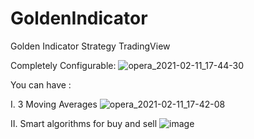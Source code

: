 # GoldenIndicator
Golden Indicator Strategy TradingView

Completely Configurable:
![opera_2021-02-11_17-44-30](https://user-images.githubusercontent.com/20374208/107660627-24e55880-6c91-11eb-96fd-d8f63a170a99.png)


You can have :

I.   3 Moving Averages
![opera_2021-02-11_17-42-08](https://user-images.githubusercontent.com/20374208/107660041-7fca8000-6c90-11eb-9d30-026068b8a114.png)


II.  Smart algorithms for buy and sell
![image](https://user-images.githubusercontent.com/20374208/107660471-fc5d5e80-6c90-11eb-960a-e6603eb6d335.png)




